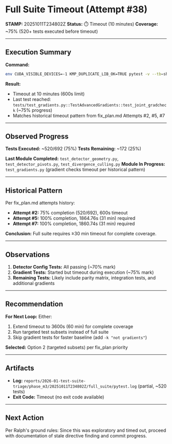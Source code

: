 # Full Suite Timeout (Attempt #38)

**STAMP:** 20251011T234802Z
**Status:** ⏱️ Timeout (10 minutes)
**Coverage:** ~75% (520+ tests executed before timeout)

---

## Execution Summary

**Command:**
```bash
env CUDA_VISIBLE_DEVICES=-1 KMP_DUPLICATE_LIB_OK=TRUE pytest -v --tb=short
```

**Result:**
- Timeout at 10 minutes (600s limit)
- Last test reached: `tests/test_gradients.py::TestAdvancedGradients::test_joint_gradcheck` (~75% progress)
- Matches historical timeout pattern from fix_plan.md Attempts #2, #5, #7

---

## Observed Progress

**Tests Executed:** ~520/692 (75%)
**Tests Remaining:** ~172 (25%)

**Last Module Completed:** `test_detector_geometry.py`, `test_detector_pivots.py`, `test_divergence_culling.py`
**Module In Progress:** `test_gradients.py` (gradient checks timeout per historical pattern)

---

## Historical Pattern

Per fix_plan.md attempts history:
- **Attempt #2:** 75% completion (520/692), 600s timeout
- **Attempt #5:** 100% completion, 1864.76s (31 min) required
- **Attempt #7:** 100% completion, 1860.74s (31 min) required

**Conclusion:** Full suite requires ≥30 min timeout for complete coverage.

---

## Observations

1. **Detector Config Tests:** All passing (~70% mark)
2. **Gradient Tests:** Started but timeout during execution (~75% mark)
3. **Remaining Tests:** Likely include parity matrix, integration tests, and additional gradients

---

## Recommendation

**For Next Loop:**
Either:
1. Extend timeout to 3600s (60 min) for complete coverage
2. Run targeted test subsets instead of full suite
3. Skip gradient tests for faster baseline (add `-k "not gradients"`)

**Selected:** Option 2 (targeted subsets) per fix_plan priority

---

## Artifacts

- **Log:** `reports/2026-01-test-suite-triage/phase_m3/20251011T234802Z/full_suite/pytest.log` (partial, ~520 tests)
- **Exit Code:** Timeout (no exit code available)

---

## Next Action

Per Ralph's ground rules: Since this was exploratory and timed out, proceed with documentation of stale directive finding and commit progress.
